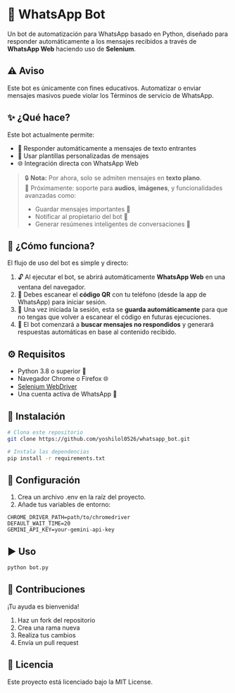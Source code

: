 # 🤖 WhatsApp Bot

Un bot de automatización para WhatsApp basado en Python, diseñado para responder automáticamente a los mensajes recibidos a través de **WhatsApp Web** haciendo uso de **Selenium**.

## ⚠️ Aviso

Este bot es únicamente con fines educativos.
Automatizar o enviar mensajes masivos puede violar los Términos de servicio de WhatsApp.

## ✨ ¿Qué hace?

Este bot actualmente permite:

- 📩 Responder automáticamente a mensajes de texto entrantes
- 🧾 Usar plantillas personalizadas de mensajes
- 🌐 Integración directa con WhatsApp Web

> 🔒 **Nota:** Por ahora, solo se admiten mensajes en **texto plano**.  
> 🧠 Próximamente: soporte para **audios**, **imágenes**, y funcionalidades avanzadas como:
>
> - Guardar mensajes importantes 📌  
> - Notificar al propietario del bot 🔔  
> - Generar resúmenes inteligentes de conversaciones 🧾  

## 🧭 ¿Cómo funciona?

El flujo de uso del bot es simple y directo:

1. 🔓 Al ejecutar el bot, se abrirá automáticamente **WhatsApp Web** en una ventana del navegador.
2. 📲 Debes escanear el **código QR** con tu teléfono (desde la app de WhatsApp) para iniciar sesión.
3. 💾 Una vez iniciada la sesión, esta se **guarda automáticamente** para que no tengas que volver a escanear el código en futuras ejecuciones.
4. 🤖 El bot comenzará a **buscar mensajes no respondidos** y generará respuestas automáticas en base al contenido recibido.

## ⚙️ Requisitos

- Python 3.8 o superior 🐍
- Navegador Chrome o Firefox 🌐
- [Selenium WebDriver](https://www.selenium.dev/documentation/webdriver/)
- Una cuenta activa de WhatsApp 📱

## 🚀 Instalación

```bash
# Clona este repositorio
git clone https://github.com/yoshilol0526/whatsapp_bot.git

# Instala las dependencias
pip install -r requirements.txt
```

## 🔧 Configuración

1. Crea un archivo .env en la raíz del proyecto.
2. Añade tus variables de entorno:

```env
CHROME_DRIVER_PATH=path/to/chromedriver
DEFAULT_WAIT_TIME=20
GEMINI_API_KEY=your-gemini-api-key
```

## ▶️ Uso

```bash
python bot.py
```

## 🤝 Contribuciones

¡Tu ayuda es bienvenida!

1. Haz un fork del repositorio
2. Crea una rama nueva
3. Realiza tus cambios
4. Envía un pull request

## 📄 Licencia

Este proyecto está licenciado bajo la MIT License.
